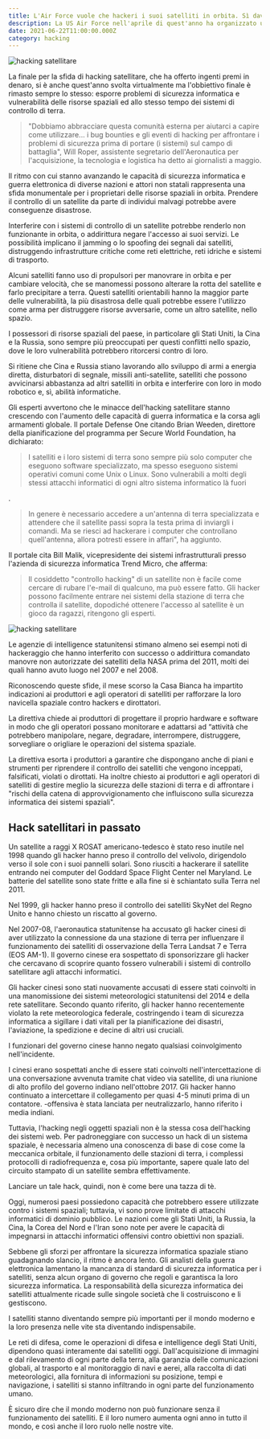```yaml
---
title: L'Air Force vuole che hackeri i suoi satelliti in orbita. Sì davvero, e potresti anche venir pagato
description: La US Air Force nell'aprile di quest'anno ha organizzato un hackathon per testare le vulnerabilità dei suoi satelliti militari in orbita. Ai concorrenti è stato chiesto di hackerare un vero satellite statunitense in orbita attorno alla terra, durante Defcon, una delle più grandi conferenze di hacker al mondo.
date: 2021-06-22T11:00:00.000Z
category: hacking
---
```


<img src="/hackerare-satelliti-nello-spazio-e-possibile.jpg" alt="hacking satellitare" />


La finale per la sfida di hacking satellitare, che ha offerto ingenti premi in denaro, si è anche quest'anno svolta virtualmente ma l'obbiettivo finale è rimasto sempre lo stesso: esporre problemi di sicurezza informatica e vulnerabilità delle risorse spaziali ed allo stesso tempo dei sistemi di controllo di terra.

<blockquote>"Dobbiamo abbracciare questa comunità esterna per aiutarci a capire come utilizzare... i bug bounties e gli eventi di hacking per affrontare i problemi di sicurezza prima di portare (i sistemi) sul campo di battaglia", Will Roper, assistente segretario dell'Aeronautica per l'acquisizione, la tecnologia e logistica ha detto ai giornalisti a maggio.</blockquote>

Il ritmo con cui stanno avanzando le capacità di sicurezza informatica e guerra elettronica di diverse nazioni e attori non statali rappresenta una sfida monumentale per i proprietari delle risorse spaziali in orbita. Prendere il controllo di un satellite da parte di individui malvagi potrebbe avere conseguenze disastrose.

Interferire con i sistemi di controllo di un satellite potrebbe renderlo non funzionante in orbita, o addirittura negare l'accesso ai suoi servizi. Le possibilità implicano il jamming o lo spoofing dei segnali dai satelliti, distruggendo infrastrutture critiche come reti elettriche, reti idriche e sistemi di trasporto.

Alcuni satelliti fanno uso di propulsori per manovrare in orbita e per cambiare velocità, che se manomessi possono alterare la rotta del satellite e farlo precipitare a terra. Questi satelliti orientabili hanno la maggior parte delle vulnerabilità, la più disastrosa delle quali potrebbe essere l'utilizzo come arma per distruggere risorse avversarie, come un altro satellite, nello spazio.

I possessori di risorse spaziali del paese, in particolare gli Stati Uniti, la Cina e la Russia, sono sempre più preoccupati per questi conflitti nello spazio, dove le loro vulnerabilità potrebbero ritorcersi contro di loro.

Si ritiene che Cina e Russia stiano lavorando allo sviluppo di armi a energia diretta, disturbatori di segnale, missili anti-satellite, satelliti che possono avvicinarsi abbastanza ad altri satelliti in orbita e interferire con loro in modo robotico e, sì, abilità informatiche.

Gli esperti avvertono che le minacce dell'hacking satellitare stanno crescendo con l'aumento delle capacità di guerra informatica e la corsa agli armamenti globale. Il portale Defense One citando Brian Weeden, direttore della pianificazione del programma per Secure World Foundation, ha dichiarato:

<blockquote>I satelliti e i loro sistemi di terra sono sempre più solo computer che eseguono software specializzato, ma spesso eseguono sistemi operativi comuni come Unix o Linux. Sono vulnerabili a molti degli stessi attacchi informatici di ogni altro sistema informatico là fuori</blockquote>.

<blockquote>In genere è necessario accedere a un'antenna di terra specializzata e attendere che il satellite passi sopra la testa prima di inviargli i comandi. Ma se riesci ad hackerare i computer che controllano quell'antenna, allora potresti essere in affari", ha aggiunto.</blockquote>

Il portale cita Bill Malik, vicepresidente dei sistemi infrastrutturali presso l'azienda di sicurezza informatica Trend Micro, che afferma:

<blockquote>Il cosiddetto "controllo hacking" di un satellite non è facile come cercare di rubare l'e-mail di qualcuno, ma può essere fatto. Gli hacker possono facilmente entrare nei sistemi della stazione di terra che controlla il satellite, dopodiché ottenere l'accesso al satellite è un gioco da ragazzi, ritengono gli esperti.</blockquote>

<img src="/hackerare-satelliti-nello-spazio-e-possibile.jpg" alt="hacking satellitare"/>

Le agenzie di intelligence statunitensi stimano almeno sei esempi noti di hackeraggio che hanno interferito con successo o addirittura comandato manovre non autorizzate dei satelliti della NASA prima del 2011, molti dei quali hanno avuto luogo nel 2007 e nel 2008.

Riconoscendo queste sfide, il mese scorso la Casa Bianca ha impartito indicazioni ai produttori e agli operatori di satelliti per rafforzare la loro navicella spaziale contro hackers e dirottatori.

La direttiva chiede ai produttori di progettare il proprio hardware e software in modo che gli operatori possano monitorare e adattarsi ad “attività che potrebbero manipolare, negare, degradare, interrompere, distruggere, sorvegliare o origliare le operazioni del sistema spaziale.

La direttiva esorta i produttori a garantire che dispongano anche di piani e strumenti per riprendere il controllo dei satelliti che vengono inceppati, falsificati, violati o dirottati. Ha inoltre chiesto ai produttori e agli operatori di satelliti di gestire meglio la sicurezza delle stazioni di terra e di affrontare i "rischi della catena di approvvigionamento che influiscono sulla sicurezza informatica dei sistemi spaziali".

<h2>Hack satellitari in passato</h2>
Un satellite a raggi X ROSAT americano-tedesco è stato reso inutile nel 1998 quando gli hacker hanno preso il controllo del velivolo, dirigendolo verso il sole con i suoi pannelli solari. Sono riusciti a hackerare il satellite entrando nei computer del Goddard Space Flight Center nel Maryland. Le batterie del satellite sono state fritte e alla fine si è schiantato sulla Terra nel 2011.

Nel 1999, gli hacker hanno preso il controllo dei satelliti SkyNet del Regno Unito e hanno chiesto un riscatto al governo.

Nel 2007-08, l'aeronautica statunitense ha accusato gli hacker cinesi di aver utilizzato la connessione da una stazione di terra per influenzare il funzionamento dei satelliti di osservazione della Terra Landsat 7 e Terra (EOS AM-1). Il governo cinese era sospettato di sponsorizzare gli hacker che cercavano di scoprire quanto fossero vulnerabili i sistemi di controllo satellitare agli attacchi informatici.

Gli hacker cinesi sono stati nuovamente accusati di essere stati coinvolti in una manomissione dei sistemi meteorologici statunitensi del 2014 e della rete satellitare. Secondo quanto riferito, gli hacker hanno recentemente violato la rete meteorologica federale, costringendo i team di sicurezza informatica a sigillare i dati vitali per la pianificazione dei disastri, l'aviazione, la spedizione e decine di altri usi cruciali.

I funzionari del governo cinese hanno negato qualsiasi coinvolgimento nell'incidente.

I cinesi erano sospettati anche di essere stati coinvolti nell'intercettazione di una conversazione avvenuta tramite chat video via satellite, di una riunione di alto profilo del governo indiano nell'ottobre 2017. Gli hacker hanno continuato a intercettare il collegamento per quasi 4-5 minuti prima di un contatore. -offensiva è stata lanciata per neutralizzarlo, hanno riferito i media indiani.

Tuttavia, l'hacking negli oggetti spaziali non è la stessa cosa dell'hacking dei sistemi web. Per padroneggiare con successo un hack di un sistema spaziale, è necessaria almeno una conoscenza di base di cose come la meccanica orbitale, il funzionamento delle stazioni di terra, i complessi protocolli di radiofrequenza e, cosa più importante, sapere quale lato del circuito stampato di un satellite sembra effettivamente.

Lanciare un tale hack, quindi, non è come bere una tazza di tè.

Oggi, numerosi paesi possiedono capacità che potrebbero essere utilizzate contro i sistemi spaziali; tuttavia, vi sono prove limitate di attacchi informatici di dominio pubblico. Le nazioni come gli Stati Uniti, la Russia, la Cina, la Corea del Nord e l'Iran sono note per avere le capacità di impegnarsi in attacchi informatici offensivi contro obiettivi non spaziali.

Sebbene gli sforzi per affrontare la sicurezza informatica spaziale stiano guadagnando slancio, il ritmo è ancora lento. Gli analisti della guerra elettronica lamentano la mancanza di standard di sicurezza informatica per i satelliti, senza alcun organo di governo che regoli e garantisca la loro sicurezza informatica. La responsabilità della sicurezza informatica dei satelliti attualmente ricade sulle singole società che li costruiscono e li gestiscono.

I satelliti stanno diventando sempre più importanti per il mondo moderno e la loro presenza nelle vite sta diventando indispensabile.

Le reti di difesa, come le operazioni di difesa e intelligence degli Stati Uniti, dipendono quasi interamente dai satelliti oggi. Dall'acquisizione di immagini e dal rilevamento di ogni parte della terra, alla garanzia delle comunicazioni globali, al trasporto e al monitoraggio di navi e aerei, alla raccolta di dati meteorologici, alla fornitura di informazioni su posizione, tempi e navigazione, i satelliti si stanno infiltrando in ogni parte del funzionamento umano.

È sicuro dire che il mondo moderno non può funzionare senza il funzionamento dei satelliti. E il loro numero aumenta ogni anno in tutto il mondo, e così anche il loro ruolo nelle nostre vite.